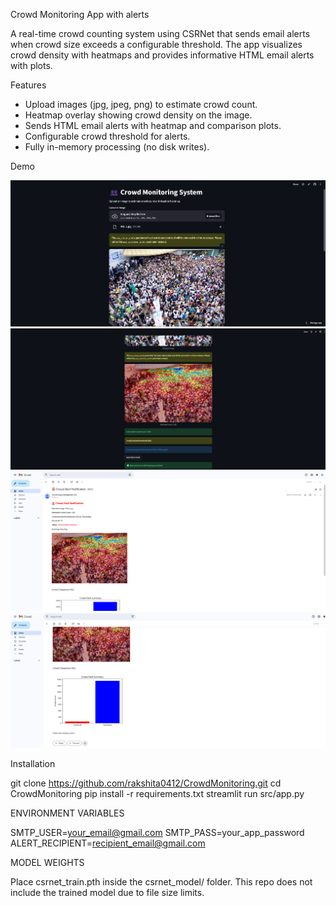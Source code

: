 Crowd Monitoring App with alerts

A real-time crowd counting system using CSRNet that sends email alerts when crowd size exceeds a configurable threshold. The app visualizes crowd density with heatmaps and provides informative HTML email alerts with plots.  

Features

- Upload images (jpg, jpeg, png) to estimate crowd count.
- Heatmap overlay showing crowd density on the image.
- Sends HTML email alerts with heatmap and comparison plots.
- Configurable crowd threshold for alerts.
- Fully in-memory processing (no disk writes).

Demo

![App Screenshot](docs/demo_screenshot1.png)
![App Screenshot](docs/demo_screenshot2.png)
![Email Screenshot](docs/demo_screenshot3.png)
![Email Screenshot](docs/demo_screenshot4.png)



Installation

git clone https://github.com/rakshita0412/CrowdMonitoring.git
cd CrowdMonitoring
pip install -r requirements.txt
streamlit run src/app.py


ENVIRONMENT VARIABLES

SMTP_USER=your_email@gmail.com
SMTP_PASS=your_app_password
ALERT_RECIPIENT=recipient_email@gmail.com

MODEL WEIGHTS

Place csrnet_train.pth inside the csrnet_model/ folder.
This repo does not include the trained model due to file size limits.
